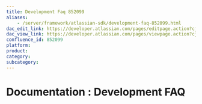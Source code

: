 ```yaml
---
title: Development Faq 852099
aliases:
    - /server/framework/atlassian-sdk/development-faq-852099.html
dac_edit_link: https://developer.atlassian.com/pages/editpage.action?cjm=wozere&pageId=852099
dac_view_link: https://developer.atlassian.com/pages/viewpage.action?cjm=wozere&pageId=852099
confluence_id: 852099
platform:
product:
category:
subcategory:
---
```

# Documentation : Development FAQ





















































































































































































































































